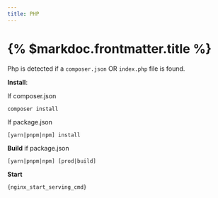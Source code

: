 ```yaml
---
title: PHP
---
```


# {% $markdoc.frontmatter.title %}

Php is detected if a `composer.json` OR `index.php` file is found.

**Install**:

If composer.json

```
composer install
```

If package.json

```
[yarn|pnpm|npm] install
```

**Build**
if package.json

```
[yarn|pnpm|npm] [prod|build]
```

**Start**

```
{nginx_start_serving_cmd}
```
